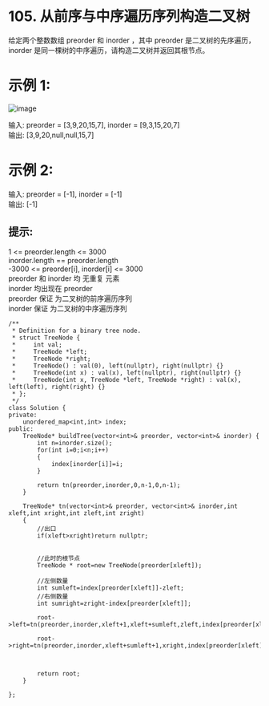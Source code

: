 # 105. 从前序与中序遍历序列构造二叉树  

给定两个整数数组 preorder 和 inorder ，其中 preorder 是二叉树的先序遍历， inorder 是同一棵树的中序遍历，请构造二叉树并返回其根节点。  

 

# 示例 1:  
![image](https://github.com/user-attachments/assets/565cdaa6-d781-4ef8-93de-34ac4553132c)  


输入: preorder = [3,9,20,15,7], inorder = [9,3,15,20,7]  
输出: [3,9,20,null,null,15,7]  
# 示例 2:  

输入: preorder = [-1], inorder = [-1]  
输出: [-1]  
 

## 提示:  

1 <= preorder.length <= 3000  
inorder.length == preorder.length  
-3000 <= preorder[i], inorder[i] <= 3000  
preorder 和 inorder 均 无重复 元素  
inorder 均出现在 preorder  
preorder 保证 为二叉树的前序遍历序列  
inorder 保证 为二叉树的中序遍历序列   


```
/**
 * Definition for a binary tree node.
 * struct TreeNode {
 *     int val;
 *     TreeNode *left;
 *     TreeNode *right;
 *     TreeNode() : val(0), left(nullptr), right(nullptr) {}
 *     TreeNode(int x) : val(x), left(nullptr), right(nullptr) {}
 *     TreeNode(int x, TreeNode *left, TreeNode *right) : val(x), left(left), right(right) {}
 * };
 */
class Solution {
private:
    unordered_map<int,int> index;
public:
    TreeNode* buildTree(vector<int>& preorder, vector<int>& inorder) {
        int n=inorder.size();
        for(int i=0;i<n;i++)
        {
            index[inorder[i]]=i;
        }

        return tn(preorder,inorder,0,n-1,0,n-1);
    }

    TreeNode* tn(vector<int>& preorder, vector<int>& inorder,int xleft,int xright,int zleft,int zright)
    {
        //出口
        if(xleft>xright)return nullptr;


        //此时的根节点
        TreeNode * root=new TreeNode(preorder[xleft]);

        //左侧数量
        int sumleft=index[preorder[xleft]]-zleft;
        //右侧数量
        int sumright=zright-index[preorder[xleft]];

        root->left=tn(preorder,inorder,xleft+1,xleft+sumleft,zleft,index[preorder[xleft]]-1);

        root->right=tn(preorder,inorder,xleft+sumleft+1,xright,index[preorder[xleft]]+1,zright);



        return root;
    }

};
```
